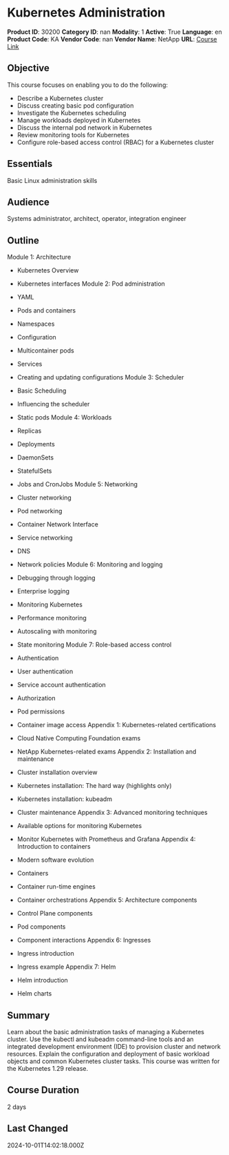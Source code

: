 # Kubernetes Administration

**Product ID**: 30200
**Category ID**: nan
**Modality**: 1
**Active**: True
**Language**: en
**Product Code**: KA
**Vendor Code**: nan
**Vendor Name**: NetApp
**URL**: [Course Link](https://www.fastlaneus.com/course/netapp-ka)

## Objective
This course focuses on enabling you to do the following:



- Describe a Kubernetes cluster
- Discuss creating basic pod configuration
- Investigate the Kubernetes scheduling
- Manage workloads deployed in Kubernetes
- Discuss the internal pod network in Kubernetes
- Review monitoring tools for Kubernetes
- Configure role-based access control (RBAC) for a Kubernetes cluster

## Essentials
Basic Linux administration skills

## Audience
Systems administrator, architect, operator, integration engineer

## Outline
Module 1: Architecture


- Kubernetes Overview
- Kubernetes interfaces
Module 2: Pod administration


- YAML
- Pods and containers
- Namespaces
- Configuration
- Multicontainer pods
- Services
- Creating and updating configurations
Module 3: Scheduler


- Basic Scheduling
- Influencing the scheduler
- Static pods
Module 4: Workloads


- Replicas
- Deployments
- DaemonSets
- StatefulSets
- Jobs and CronJobs
Module 5: Networking


- Cluster networking
- Pod networking
- Container Network Interface
- Service networking
- DNS
- Network policies
Module 6: Monitoring and logging


- Debugging through logging
- Enterprise logging
- Monitoring Kubernetes
- Performance monitoring
- Autoscaling with monitoring
- State monitoring
Module 7: Role-based access control


- Authentication
- User authentication
- Service account authentication
- Authorization
- Pod permissions
- Container image access
Appendix 1: Kubernetes-related certifications


- Cloud Native Computing Foundation exams
- NetApp Kubernetes-related exams
Appendix 2: Installation and maintenance


- Cluster installation overview
- Kubernetes installation: The hard way (highlights only)
- Kubernetes installation: kubeadm
- Cluster maintenance
Appendix 3: Advanced monitoring techniques


- Available options for monitoring Kubernetes
- Monitor Kubernetes with Prometheus and Grafana
Appendix 4: Introduction to containers


- Modern software evolution
- Containers
- Container run-time engines
- Container orchestrations
Appendix 5: Architecture components


- Control Plane components
- Pod components
- Component interactions
Appendix 6: Ingresses


- Ingress introduction
- Ingress example
Appendix 7: Helm


- Helm introduction
- Helm charts

## Summary
Learn about the basic administration tasks of managing a Kubernetes cluster. Use the kubectl and kubeadm command-line tools and an integrated development environment (IDE) to provision cluster and network resources. Explain the configuration and deployment of basic workload objects and common Kubernetes cluster tasks. This course was written for the Kubernetes 1.29 release.

## Course Duration
2 days

## Last Changed
2024-10-01T14:02:18.000Z
